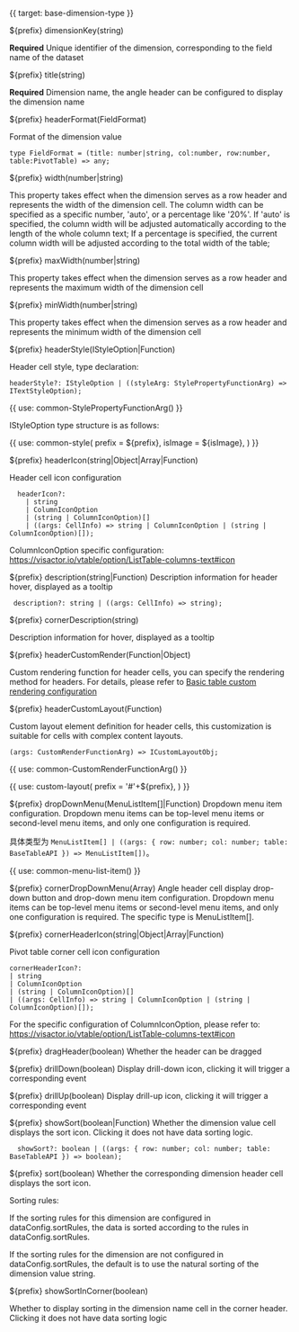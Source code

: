 {{ target: base-dimension-type }}

${prefix} dimensionKey(string)

**Required** Unique identifier of the dimension, corresponding to the field name of the dataset

${prefix} title(string)

**Required** Dimension name, the angle header can be configured to display the dimension name

${prefix} headerFormat(FieldFormat)

Format of the dimension value

```
type FieldFormat = (title: number|string, col:number, row:number, table:PivotTable) => any;
```

${prefix} width(number|string)

This property takes effect when the dimension serves as a row header and represents the width of the dimension cell.
The column width can be specified as a specific number, 'auto', or a percentage like '20%'.
If 'auto' is specified, the column width will be adjusted automatically according to the length of the whole column text;
If a percentage is specified, the current column width will be adjusted according to the total width of the table;

${prefix} maxWidth(number|string)

This property takes effect when the dimension serves as a row header and represents the maximum width of the dimension cell

${prefix} minWidth(number|string)

This property takes effect when the dimension serves as a row header and represents the minimum width of the dimension cell

${prefix} headerStyle(IStyleOption|Function)

Header cell style, type declaration:

```
headerStyle?: IStyleOption | ((styleArg: StylePropertyFunctionArg) => ITextStyleOption);
```

{{ use: common-StylePropertyFunctionArg() }}

IStyleOption type structure is as follows:

{{ use: common-style(
  prefix = ${prefix},
  isImage = ${isImage},
) }}

${prefix} headerIcon(string|Object|Array|Function)

Header cell icon configuration

```
  headerIcon?:
    | string
    | ColumnIconOption
    | (string | ColumnIconOption)[]
    | ((args: CellInfo) => string | ColumnIconOption | (string | ColumnIconOption)[]);
```

ColumnIconOption specific configuration: https://visactor.io/vtable/option/ListTable-columns-text#icon

${prefix} description(string|Function)
Description information for header hover, displayed as a tooltip

```
 description?: string | ((args: CellInfo) => string);
```

${prefix} cornerDescription(string)

Description information for hover, displayed as a tooltip

${prefix} headerCustomRender(Function|Object)

Custom rendering function for header cells, you can specify the rendering method for headers. For details, please refer to [Basic table custom rendering configuration](../option/ListTable-columns-text#headerCustomRender)

${prefix} headerCustomLayout(Function)

Custom layout element definition for header cells, this customization is suitable for cells with complex content layouts.

```
(args: CustomRenderFunctionArg) => ICustomLayoutObj;
```

{{ use: common-CustomRenderFunctionArg() }}

{{ use: custom-layout(
    prefix =  '#'+${prefix},
) }}

${prefix} dropDownMenu(MenuListItem[]|Function)
Dropdown menu item configuration. Dropdown menu items can be top-level menu items or second-level menu items, and only one configuration is required.

具体类型为 `MenuListItem[] | ((args: { row: number; col: number; table: BaseTableAPI }) => MenuListItem[])`。

{{ use: common-menu-list-item() }}

${prefix} cornerDropDownMenu(Array)
Angle header cell display drop-down button and drop-down menu item configuration. Dropdown menu items can be top-level menu items or second-level menu items, and only one configuration is required. The specific type is MenuListItem[].

${prefix} cornerHeaderIcon(string|Object|Array|Function)

Pivot table corner cell icon configuration

```
cornerHeaderIcon?:
| string
| ColumnIconOption
| (string | ColumnIconOption)[]
| ((args: CellInfo) => string | ColumnIconOption | (string | ColumnIconOption)[]);
```

For the specific configuration of ColumnIconOption, please refer to: https://visactor.io/vtable/option/ListTable-columns-text#icon

${prefix} dragHeader(boolean)
Whether the header can be dragged

${prefix} drillDown(boolean)
Display drill-down icon, clicking it will trigger a corresponding event

${prefix} drillUp(boolean)
Display drill-up icon, clicking it will trigger a corresponding event

${prefix} showSort(boolean|Function)
Whether the dimension value cell displays the sort icon. Clicking it does not have data sorting logic.

```
  showSort?: boolean | ((args: { row: number; col: number; table: BaseTableAPI }) => boolean);
```

${prefix} sort(boolean)
Whether the corresponding dimension header cell displays the sort icon.

Sorting rules:

If the sorting rules for this dimension are configured in dataConfig.sortRules, the data is sorted according to the rules in dataConfig.sortRules.

If the sorting rules for the dimension are not configured in dataConfig.sortRules, the default is to use the natural sorting of the dimension value string.

${prefix} showSortInCorner(boolean)

Whether to display sorting in the dimension name cell in the corner header. Clicking it does not have data sorting logic
